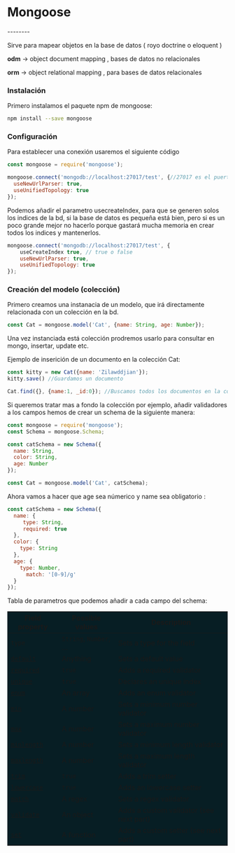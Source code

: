 <h1>Mongoose</h1>
--------

Sirve para mapear objetos en la base de datos ( royo doctrine o eloquent )

**odm** -> object document mapping , bases de datos no relacionales

**orm** -> object relational mapping , para bases de datos relacionales



<h3>Instalación</h3>
Primero instalamos el paquete npm de mongoose:

```bash
npm install --save mongoose
```



<h3>Configuración</h3>
Para establecer una conexión usaremos el siguiente código

```javascript
const mongoose = require('mongoose');

mongoose.connect('mongodb://localhost:27017/test', {//27017 es el puerto por defecto de mongo
  useNewUrlParser: true, 
  useUnifiedTopology: true
});
```

Podemos añadir el parametro usecreateIndex, para que se generen solos los indices de la bd, si la base de datos es pequeña está bien, pero si es un poco grande mejor no hacerlo porque gastará mucha memoria en crear todos los indices y mantenerlos.

```javascript
mongoose.connect('mongodb://localhost:27017/test', {
    useCreateIndex true, // true o false
    useNewUrlParser: true, 
  	useUnifiedTopology: true
});
```



<h3>Creación del modelo (colección)</h3>
Primero creamos una instanacia de un modelo, que irá directamente relacionada con un colección en la bd.

```javascript
const Cat = mongoose.model('Cat', {name: String, age: Number});
```

Una vez instanciada está colección prodremos usarlo para consultar en mongo, insertar, update etc.

Ejemplo de inserición de un documento en la colección Cat:

```javascript
const kitty = new Cat({name: 'Zilawddjian'});
kitty.save() //Guardamos un documento

Cat.find({}, {name:1, _id:0}); //Buscamos todos los documentos en la colección Cat
```

Si queremos tratar mas a fondo la colección por ejemplo, añadir validadores a los campos hemos de crear un schema de la siguiente manera:

```javascript
const mongoose = require('mongoose');
const Schema = mongoose.Schema;

const catSchema = new Schema({
  name: String,
  color: String,
  age: Number
});

const Cat = mongoose.model('Cat', catSchema);
```

Ahora vamos a hacer que age sea númerico y name sea obligatorio :

```javascript
const catSchema = new Schema({
  name: {
     type: String,
     required: true
  },
  color: {
    type: String
  },
  age: {
    type: Number,
      match: '[0-9]/g'
  }
});
```

Tabla de parametros que podemos añadir a cada campo del schema:

<table style="background:#071e24">
<thead>
<tr><th>Field property</th><th>Possible values</th><th>Description</th></tr>
</thead>
<tbody>
<tr>
<td><code>type</code></td>
<td><code>String</code>, <code>Number</code>, …</td>
<td>Sets a type for the field</td>
</tr>
<tr>
<td><a href="https://mongoosejs.com/docs/api.html#schematype_SchemaType-default"><code>default</code></a></td>
<td>Anything</td>
<td>Sets a default value</td>
</tr>
<tr>
<td><a href="https://mongoosejs.com/docs/api.html#schematype_SchemaType-required"><code>required</code></a></td>
<td><code>true</code></td>
<td>Adds a required validator</td>
</tr>
<tr>
<td><a href="https://mongoosejs.com/docs/api.html#schematype_SchemaType-unique"><code>unique</code></a></td>
<td><code>true</code></td>
<td>Declares an unique index</td>
</tr>
<tr>
<td><a href="https://mongoosejs.com/docs/api.html#schematype_SchemaType-enum"><code>enum</code></a></td>
<td>An array</td>
<td>Adds an enum validator</td>
</tr>
<tr>
<td><a href="https://mongoosejs.com/docs/api.html#schematype_SchemaType-min"><code>min</code></a></td>
<td>A number</td>
<td>Sets a minimum number validator</td>
</tr>
<tr>
<td><a href="https://mongoosejs.com/docs/api.html#schematype_SchemaType-max"><code>max</code></a></td>
<td>A number</td>
<td>Sets a maximum number validator</td>
</tr>
<tr>
<td><a href="https://mongoosejs.com/docs/api.html#schematype_SchemaType-minlength"><code>minlength</code></a></td>
<td>A number</td>
<td>Sets a minimum length validator</td>
</tr>
<tr>
<td><a href="https://mongoosejs.com/docs/api.html#schematype_SchemaType-maxlength"><code>maxlength</code></a></td>
<td>A number</td>
<td>Sets a maximum length validator</td>
</tr>
<tr>
<td><a href="https://mongoosejs.com/docs/api.html#schematype_SchemaType-trim"><code>trim</code></a></td>
<td><code>true</code></td>
<td>Adds a trim setter</td>
</tr>
<tr>
<td><a href="https://mongoosejs.com/docs/api.html#schematype_SchemaType-lowercase"><code>lowercase</code></a></td>
<td><code>true</code></td>
<td>Adds an lowercase setter</td>
</tr>
<tr>
<td><a href="https://mongoosejs.com/docs/api.html#schematype_SchemaType-match"><code>match</code></a></td>
<td>A regex</td>
<td>Sets a regex validator</td>
</tr>
<tr>
<td><a href="https://mongoosejs.com/docs/api.html#schematype_SchemaType-validate"><code>validate</code></a></td>
<td>An object</td>
<td>Adds a custom validator (see next part)</td>
</tr>
<tr>
<td><a href="https://mongoosejs.com/docs/api.html#schematype_SchemaType-validate"><code>set</code></a></td>
<td>A function</td>
<td>Adds a custom setter (see next part)</td>
</tr>
</tbody>
</table>

